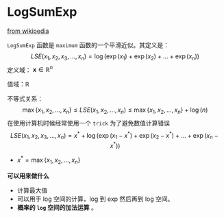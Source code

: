 # LogSumExp

[from wikipedia](https://en.wikipedia.org/wiki/LogSumExp)

`LogSumExp` 函数是 `maximum` 函数的一个平滑近似。其定义是：
$$
LSE(x_1, x_2, x_3, ..., x_n) = \log\Bigr(\exp(x_1)+\exp(x_2) + ...+\exp(x_n)\Bigr)
$$
定义域： $\mathbf x \in \mathbb R^n$

值域：$\mathbb R$

不等式关系：
$$
\max\{x_1, x_2, ..., x_n\} \le LSE(x_1, x_2, ..., x_n) \le \max\{x_1, x_2, ..., x_n\} + \log(n)
$$
在使用计算机时候经常使用一个 `trick` 为了避免数值计算错误
$$
LSE(x_1, x_2, x_3, ..., x_n) =x^* + \log\Bigr(\exp(x_1-x^*)+\exp(x_2-x^*) + ...+\exp(x_n-x^*)\Bigr)
$$

* $x^* = \max\{x_1, x_2, ..., x_n\}$



**可以用来做什么**

* 计算最大值
* 可以用于 log 空间的计算，log 到 exp 然后再到 log 空间。
* **概率的 `log` 空间的加法运算** 。


